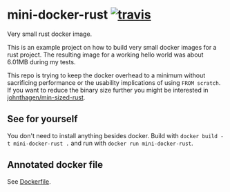 # mini-docker-rust [![travis][travis-image]][travis-url]

[travis-image]: https://img.shields.io/travis/kpcyrd/mini-docker-rust/master.svg
[travis-url]: https://travis-ci.org/kpcyrd/mini-docker-rust

Very small rust docker image.

This is an example project on how to build very small docker images for a rust project. The resulting image for a working hello world was about 6.01MB during my tests.

This repo is trying to keep the docker overhead to a minimum without sacrificing performance or the usability implications of using `FROM scratch`. If you want to reduce the binary size further you might be interested in [johnthagen/min-sized-rust](https://github.com/johnthagen/min-sized-rust).

## See for yourself

You don't need to install anything besides docker. Build with `docker build -t mini-docker-rust .` and run with `docker run mini-docker-rust`.

## Annotated docker file

See [Dockerfile](Dockerfile).
